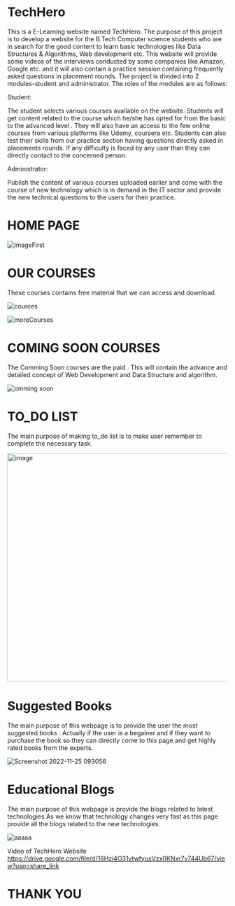# TechHero

This is a E-Learning website named TechHero.
The purpose of this project is to develop a website for the B.Tech Computer 
science students who are in search for the good content to learn basic technologies 
like Data Structures & Algorithms, Web development etc. 
This website will provide some videos of the interviews conducted by some 
companies like Amazon, Google etc. and it will also contain a practice session 
containing frequently asked questions in placement rounds. 
The project is divided into 2 modules-student and administrator. The roles 
of the modules are as follows:



Student: 



The student selects various courses available on the website. Students will 
get content related to the course which he/she has opted for from the basic to 
the advanced level . They will also have an access to the few online courses 
from various platforms like Udemy, coursera etc. Students can also test their 
skills from our practice section having questions directly asked in 
placements rounds. 
If any difficulty is faced by any user than they can directly contact to the 
concerned person.


Administrator:




Publish the content of various courses uploaded earlier and come with the 
course of new technology which is in demand in the IT sector and provide 
the new technical questions to the users for their practice.



# HOME PAGE

![imageFirst](https://user-images.githubusercontent.com/81029259/203773242-530e794a-496c-4f51-965e-3e03bc5590cd.jpg)

# OUR COURSES

These courses contains free material that we can access and download.

![cources](https://user-images.githubusercontent.com/81029259/203776095-df9b9e72-2eb8-4930-bed6-df9a27905a11.jpg)



![moreCourses](https://user-images.githubusercontent.com/81029259/203776581-8cc72673-b7a6-40ff-b709-8cdca71dc89a.jpg)


# COMING SOON COURSES

The Comming Soon courses are the paid . This will contain the advance and detailed concept of Web Development and Data Structure and algorithm.


![omming soon](https://user-images.githubusercontent.com/81029259/203777086-74a7410f-e366-42ab-bf94-f1fee8d0de79.jpg)

# TO_DO LIST
The main purpose of making to_do list is to make user  remember  to complete the necessary task.

<img width="522" alt="image" src="https://user-images.githubusercontent.com/81029259/203898022-005545fe-47ad-43b3-903b-3ec9679a7cb6.png">


# Suggested Books
The main purpose of this webpage is to provide the user the most suggested books . Actually if the user is a begainer and if they want to purchase the book 
so they can directly come to this page and get highly rated books from the experts.


![Screenshot 2022-11-25 093056](https://user-images.githubusercontent.com/81029259/203898869-b6256b37-1db4-47d3-b912-3f0aaaf6b8f1.jpg)

# Educational Blogs


The main purpose of this webpage is provide the blogs related to latest technologies.As we know that technology changes very fast as this page provide all the blogs related to the new technologies.


![aaaaa](https://user-images.githubusercontent.com/81029259/203899369-ad22414c-6fe4-4c4d-86a3-0dafa9649f82.jpg)


Video of TechHero Website
https://drive.google.com/file/d/16Hzi4O31vtwfyuxVzx0KNxr7v744Ub67/view?usp=share_link




# THANK YOU
